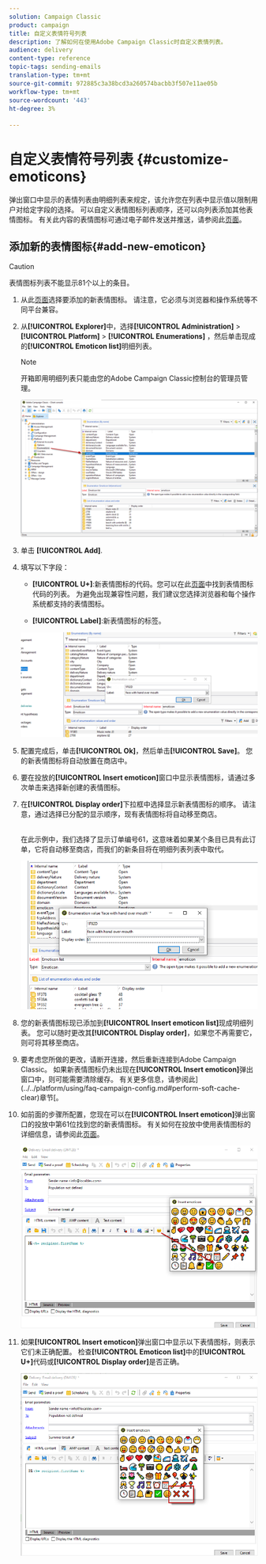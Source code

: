 ```yaml
---
solution: Campaign Classic
product: campaign
title: 自定义表情符号列表
description: 了解如何在使用Adobe Campaign Classic时自定义表情列表。
audience: delivery
content-type: reference
topic-tags: sending-emails
translation-type: tm+mt
source-git-commit: 972885c3a38bcd3a260574bacbb3f507e11ae05b
workflow-type: tm+mt
source-wordcount: '443'
ht-degree: 3%

---
```



# 自定义表情符号列表 {#customize-emoticons}

弹出窗口中显示的表情列表由明细列表来规定，该允许您在列表中显示值以限制用户对给定字段的选择。
可以自定义表情图标列表顺序，还可以向列表添加其他表情图标。
有关此内容的表情图标可通过电子邮件发送并推送，请参阅此[页面](../../delivery/using/defining-the-email-content.md#inserting-emoticons)。

## 添加新的表情图标{#add-new-emoticon}

>[!CAUTION]
>
>表情图标列表不能显示81个以上的条目。

1. 从此[页面](https://unicode.org/emoji/charts/full-emoji-list.html)选择要添加的新表情图标。 请注意，它必须与浏览器和操作系统等不同平台兼容。

1. 从&#x200B;**[!UICONTROL Explorer]**&#x200B;中，选择&#x200B;**[!UICONTROL Administration]** > **[!UICONTROL Platform]** > **[!UICONTROL Enumerations]** ，然后单击现成的&#x200B;**[!UICONTROL Emoticon list]**&#x200B;明细列表。

   >[!NOTE]
   >
   >开箱即用明细列表只能由您的Adobe Campaign Classic控制台的管理员管理。

   ![](assets/emoticon_1.png)

1. 单击 **[!UICONTROL Add]**.

1. 填写以下字段：

   * **[!UICONTROL U+]**:新表情图标的代码。您可以在此[页面](https://unicode.org/emoji/charts/full-emoji-list.html)中找到表情图标代码的列表。
为避免出现兼容性问题，我们建议您选择浏览器和每个操作系统都支持的表情图标。

   * **[!UICONTROL Label]**:新表情图标的标签。

   ![](assets/emoticon_5.png)

1. 配置完成后，单击&#x200B;**[!UICONTROL Ok]**，然后单击&#x200B;**[!UICONTROL Save]**。
您的新表情图标将自动放置在商店中。

1. 要在投放的&#x200B;**[!UICONTROL Insert emoticon]**&#x200B;窗口中显示表情图标，请通过多次单击来选择新创建的表情图标。

1. 在&#x200B;**[!UICONTROL Display order]**&#x200B;下拉框中选择显示新表情图标的顺序。 请注意，通过选择已分配的显示顺序，现有表情图标将自动移至商店。

   <br>在此示例中，我们选择了显示订单编号61，这意味着如果某个条目已具有此订单，它将自动移至商店，而我们的新条目将在明细列表列表中取代。

   ![](assets/emoticon_2.png)

1. 您的新表情图标现已添加到&#x200B;**[!UICONTROL Insert emoticon list]**&#x200B;现成明细列表。 您可以随时更改其&#x200B;**[!UICONTROL Display order]**，如果您不再需要它，则可将其移至商店。

1. 要考虑您所做的更改，请断开连接，然后重新连接到Adobe Campaign Classic。 如果新表情图标仍未出现在&#x200B;**[!UICONTROL Insert emoticon]**&#x200B;弹出窗口中，则可能需要清除缓存。 有关更多信息，请参阅此](../../platform/using/faq-campaign-config.md#perform-soft-cache-clear)章节[。

1. 如前面的步骤所配置，您现在可以在&#x200B;**[!UICONTROL Insert emoticon]**&#x200B;弹出窗口的投放中第61位找到您的新表情图标。 有关如何在投放中使用表情图标的详细信息，请参阅此[页面](../../delivery/using/defining-the-email-content.md#inserting-emoticons)。

   ![](assets/emoticon_4.png)

1. 如果&#x200B;**[!UICONTROL Insert emoticon]**&#x200B;弹出窗口中显示以下表情图标，则表示它们未正确配置。 检查&#x200B;**[!UICONTROL Emoticon list]**&#x200B;中的&#x200B;**[!UICONTROL U+]**&#x200B;代码或&#x200B;**[!UICONTROL Display order]**&#x200B;是否正确。

   ![](assets/emoticon_6.png)
